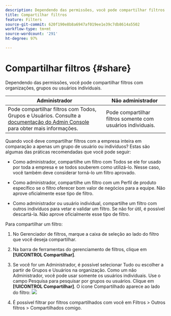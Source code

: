 ```yaml
---
description: Dependendo das permissões, você pode compartilhar filtros com organizações, grupos ou usuários individuais.
title: Compartilhar filtros
feature: Filters
source-git-commit: 620f190e8b8a6947af019ee1e39c7db8614a5502
workflow-type: tm+mt
source-wordcount: '291'
ht-degree: 97%

---
```


# Compartilhar filtros {#share}

Dependendo das permissões, você pode compartilhar filtros com organizações, grupos ou usuários individuais.

| Administrador | Não administrador |
|---|---|
| Pode compartilhar filtros com Todos, Grupos e Usuários. Consulte a [documentação do Admin Console](https://helpx.adobe.com/br/enterprise/using/manage-products-and-profiles.html) para obter mais informações. | Pode compartilhar filtros somente com usuários individuais. |

Quando você deve compartilhar filtros com a empresa inteira em comparação a apenas um grupo de usuário ou indivíduos? Estas são algumas das práticas recomendadas que você pode seguir:

* Como administrador, compartilhe um filtro com Todos se ele for usado por toda a empresa e se todos souberem como utilizá-lo. Nesse caso, você também deve considerar torná-lo um filtro aprovado.

* Como administrador, compartilhe um filtro com um Perfil de produto específico se o filtro oferecer bom valor de negócios para a equipe. Não aprove oficialmente esse tipo de filtro.

* Como administrador ou usuário individual, compartilhe um filtro com outros indivíduos para vetar e validar um filtro. Se não for útil, é possível descartá-la. Não aprove oficialmente esse tipo de filtro.

Para compartilhar um filtro:

1. No Gerenciador de filtros, marque a caixa de seleção ao lado do filtro que você deseja compartilhar.

1. Na barra de ferramentas do gerenciamento de filtros, clique em **[!UICONTROL Compartilhar]**.

1. Se você for um Administrador, é possível selecionar Tudo ou escolher a partir de Grupos e Usuários na organização. Como um não Administrador, você pode usar somente os usuários individuais. Use o campo Pesquisa para pesquisar por grupos ou usuários. Clique em **[!UICONTROL Compartilhar]**. O ícone Compartilhado aparece ao lado do filtro: ![](https://spectrum.adobe.com/static/icons/workflow_18/Smock_Share_18_N.svg)

1. É possível filtrar por filtros compartilhados com você em Filtros > Outros filtros > Compartilhados comigo.